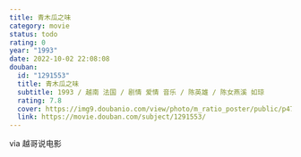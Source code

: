 ```yaml
---
title: 青木瓜之味
category: movie
status: todo
rating: 0
year: "1993"
date: 2022-10-02 22:08:08
douban:
  id: "1291553"
  title: 青木瓜之味
  subtitle: 1993 / 越南 法国 / 剧情 爱情 音乐 / 陈英雄 / 陈女燕溪 如琼
  rating: 7.8
  cover: https://img9.doubanio.com/view/photo/m_ratio_poster/public/p477906875.jpg
  link: https://movie.douban.com/subject/1291553/
---
```


via 越哥说电影